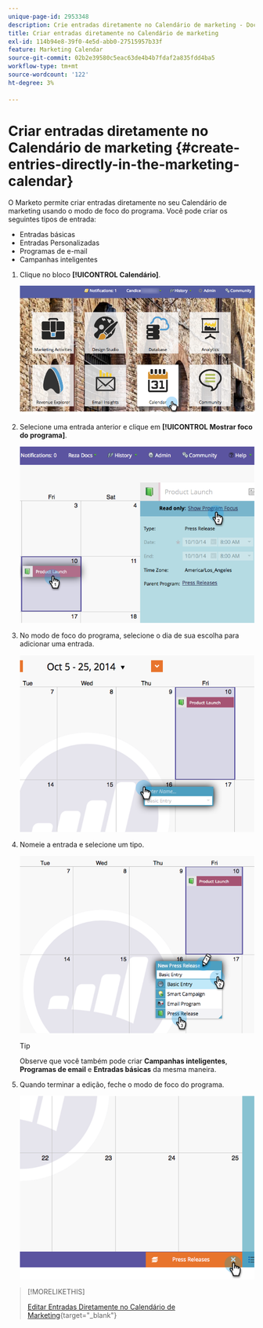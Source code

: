 ```yaml
---
unique-page-id: 2953348
description: Crie entradas diretamente no Calendário de marketing - Documentação do Marketo - Documentação do produto
title: Criar entradas diretamente no Calendário de marketing
exl-id: 114b94e8-39f0-4e5d-abb0-27515957b33f
feature: Marketing Calendar
source-git-commit: 02b2e39580c5eac63de4b4b7fdaf2a835fdd4ba5
workflow-type: tm+mt
source-wordcount: '122'
ht-degree: 3%

---
```


# Criar entradas diretamente no Calendário de marketing {#create-entries-directly-in-the-marketing-calendar}

O Marketo permite criar entradas diretamente no seu Calendário de marketing usando o modo de foco do programa. Você pode criar os seguintes tipos de entrada:

* Entradas básicas
* Entradas Personalizadas
* Programas de e-mail
* Campanhas inteligentes

1. Clique no bloco **[!UICONTROL Calendário]**.

   ![](assets/2017-05-10-15-30-47-2.png)

1. Selecione uma entrada anterior e clique em **[!UICONTROL Mostrar foco do programa]**.

   ![](assets/image2014-10-20-13-3a7-3a55.png)

1. No modo de foco do programa, selecione o dia de sua escolha para adicionar uma entrada.

   ![](assets/image2014-10-20-13-3a8-3a6.png)

1. Nomeie a entrada e selecione um tipo.

   ![](assets/image2014-10-20-13-3a8-3a19.png)

   >[!TIP]
   >
   >Observe que você também pode criar **Campanhas inteligentes**, **Programas de email** e **Entradas básicas** da mesma maneira.

1. Quando terminar a edição, feche o modo de foco do programa.

   ![](assets/image2014-10-20-13-3a8-3a29.png)

>[!MORELIKETHIS]
>
>[Editar Entradas Diretamente no Calendário de Marketing](/help/marketo/product-docs/core-marketo-concepts/marketing-calendar/working-with-the-calendar/edit-entries-directly-in-the-marketing-calendar.md){target="_blank"}
